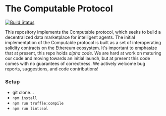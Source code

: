 # The Computable Protocol

[![Build Status](https://travis-ci.org/computablelabs/computable.svg?branch=master)](https://travis-ci.org/computablelabs/computable)

This repository implements the Computable protocol, which seeks to build a decentralized data marketplace for intelligent agents. The initial implementation of the Computable protocol is built as a set of interoperating solidity contracts on the Ethereum ecosystem.
It's important to emphasize that at present, this repo holds *alpha code*. We are hard at work on maturing our code and moving towards an initial launch, but at present this code comes with no guarantees of correctness.
We actively welcome bug reports, suggestions, and code contributions!

### Setup
* git clone...
* `npm install`
* `npm run truffle:compile`
* `npm run lint:sol`

